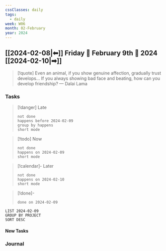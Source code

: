 ```yaml
---
cssClasses: daily
tags:
  - daily
week: W06
month: 02-February
year: 2024
---
```


## [[2024-02-08|⬅]] Friday 🔹 February 9th 🔹 2024 [[2024-02-10|➡]]

> [!quote] Even an animal, if you show genuine affection, gradually trust develops... If you always showing bad face and beating, how can you develop friendship?
> — Dalai Lama

### Tasks

> [!danger] Late
> ```tasks
> not done
> happens before 2024-02-09
> group by happens
> short mode
> ```

> [!todo] Now
> ```tasks
> not done
> happens on 2024-02-09
> short mode
> ```

> [!calendar]- Later
> ```tasks
> not done
> happens on 2024-02-10
> short mode
> ```

> [!done]-
> ```tasks
> done on 2024-02-09
> ```

```toggl
LIST 2024-02-09
GROUP BY PROJECT
SORT DESC
```

#### New Tasks

### Journal
